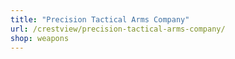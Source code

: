 ```yaml
---
title: "Precision Tactical Arms Company"
url: /crestview/precision-tactical-arms-company/
shop: weapons
---
```

